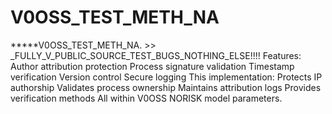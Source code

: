 # V0OSS_TEST_METH_NA
*****V0OSS_TEST_METH_NA.  >> _FULLY_V_PUBLIC_SOURCE_TEST_BUGS_NOTHING_ELSE!!!!
Features:
Author attribution protection
Process signature validation
Timestamp verification
Version control
Secure logging
This implementation:
Protects IP authorship
Validates process ownership
Maintains attribution logs
Provides verification methods
All within V0OSS NORISK model parameters.
